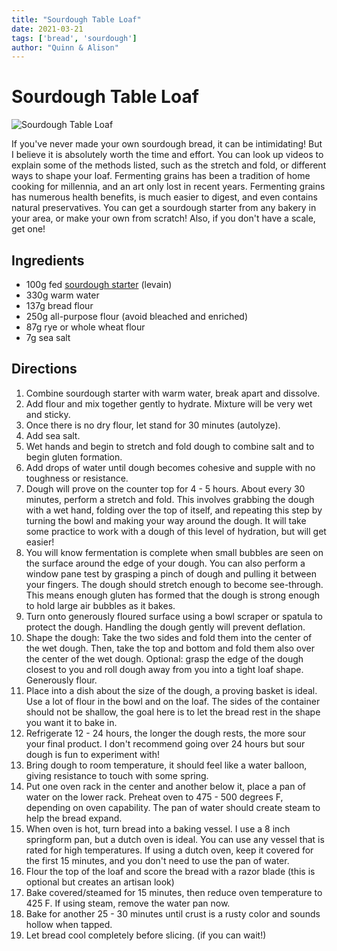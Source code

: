 ```yaml
---
title: "Sourdough Table Loaf"
date: 2021-03-21
tags: ['bread', 'sourdough']
author: "Quinn & Alison"
---
```


# Sourdough Table Loaf

![Sourdough Table Loaf](../static/pix/sourdough-loaf.webp)

If you've never made your own sourdough bread, it can be intimidating! But I believe it is absolutely worth the time and effort. You can look up videos to explain some of the methods listed, such as the stretch and fold, or different ways to shape your loaf. Fermenting grains has been a tradition of home cooking for millennia, and an art only lost in recent years. Fermenting grains has numerous health benefits, is much easier to digest, and even contains natural preservatives. You can get a sourdough starter from any bakery in your area, or make your own from scratch! Also, if you don't have a scale, get one!

## Ingredients

* 100g fed [sourdough starter](/sourdough-starter) (levain)
* 330g warm water
* 137g bread flour
* 250g all-purpose flour (avoid bleached and enriched)
* 87g rye or whole wheat flour
* 7g sea salt

## Directions

1. Combine sourdough starter with warm water, break apart and dissolve.
2. Add flour and mix together gently to hydrate. Mixture will be very wet and sticky.
3. Once there is no dry flour, let stand for 30 minutes (autolyze).
4. Add sea salt.
5. Wet hands and begin to stretch and fold dough to combine salt and to begin gluten formation.
6. Add drops of water until dough becomes cohesive and supple with no toughness or resistance.
7. Dough will prove on the counter top for 4 - 5 hours. About every 30 minutes, perform a stretch and fold. This involves grabbing the dough with a wet hand, folding over the top of itself, and repeating this step by turning the bowl and making your way around the dough. It will take some practice to work with a dough of this level of hydration, but will get easier!
8. You will know fermentation is complete when small bubbles are seen on the surface around the edge of your dough. You can also perform a window pane test by grasping a pinch of dough and pulling it between your fingers. The dough should stretch enough to become see-through. This means enough gluten has formed that the dough is strong enough to hold large air bubbles as it bakes.
9. Turn onto generously floured surface using a bowl scraper or spatula to protect the dough. Handling the dough gently will prevent deflation.
10. Shape the dough: Take the two sides and fold them into the center of the wet dough. Then, take the top and bottom and fold them also over the center of the wet dough. Optional: grasp the edge of the dough closest to you and roll dough away from you into a tight loaf shape. Generously flour.
11. Place into a dish about the size of the dough, a proving basket is ideal. Use a lot of flour in the bowl and on the loaf. The sides of the container should not be shallow, the goal here is to let the bread rest in the shape you want it to bake in.
12. Refrigerate 12 - 24 hours, the longer the dough rests, the more sour your final product. I don't recommend going over 24 hours but sour dough is fun to experiment with!
13. Bring dough to room temperature, it should feel like a water balloon, giving resistance to touch with some spring.
14. Put one oven rack in the center and another below it, place a pan of water on the lower rack. Preheat oven to 475 - 500 degrees F, depending on oven capability. The pan of water should create steam to help the bread expand.
15. When oven is hot, turn bread into a baking vessel. I use a 8 inch springform pan, but a dutch oven is ideal. You can use any vessel that is rated for high temperatures. If using a dutch oven, keep it covered for the first 15 minutes, and you don't need to use the pan of water.
16. Flour the top of the loaf and score the bread with a razor blade (this is optional but creates an artisan look)
17. Bake covered/steamed for 15 minutes, then reduce oven temperature to 425 F. If using steam, remove the water pan now.
18. Bake for another 25 - 30 minutes until crust is a rusty color and sounds hollow when tapped.
19. Let bread cool completely before slicing. (if you can wait!)
